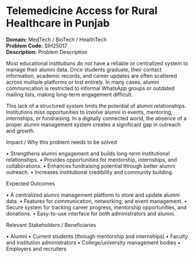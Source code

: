 # Telemedicine Access for Rural Healthcare in Punjab
**Domain:** MedTech / BioTech / HealthTech  
**Problem Code:** SIH25017  
**Description:** Problem Description

Most educational institutions do not have a reliable or centralized system to manage their alumni data. Once students graduate, their contact information, academic records, and career updates are often scattered across multiple platforms or lost entirely. In many cases, alumni communication is restricted to informal WhatsApp groups or outdated mailing lists, making long-term engagement difficult.

This lack of a structured system limits the potential of alumni relationships. Institutions miss opportunities to involve alumni in events, mentoring, internships, or fundraising. In a digitally connected world, the absence of a proper alumni management system creates a significant gap in outreach and growth.

Impact / Why this problem needs to be solved

• Strengthens alumni engagement and builds long-term institutional relationships.
• Provides opportunities for mentorship, internships, and collaborations.
• Enhances fundraising potential through better alumni outreach.
• Increases institutional credibility and community building.

Expected Outcomes

• A centralized alumni management platform to store and update alumni data.
• Features for communication, networking, and event management.
• Secure system for tracking career progress, mentorship opportunities, and donations.
• Easy-to-use interface for both administrators and alumni.

Relevant Stakeholders / Beneficiaries

• Alumni
• Current students (through mentorship and internships)
• Faculty and institution administrators
• College/university management bodies
• Employers and recruiters